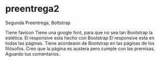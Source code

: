 # preentrega2
Segunda Preentrega, Bottstrap

Tiene favicon
Tiene una google font, para que no sea tan Bootstrap la estética.
El responsive esta hecho con Bootstrap
El responsive esta en todas las páginas.
Tiene acordeaon de Bootstrap en las páginas de los filósofos.
Creo que la página es austera pero cumple con las premisas.
Aguardo tus comentarios.
